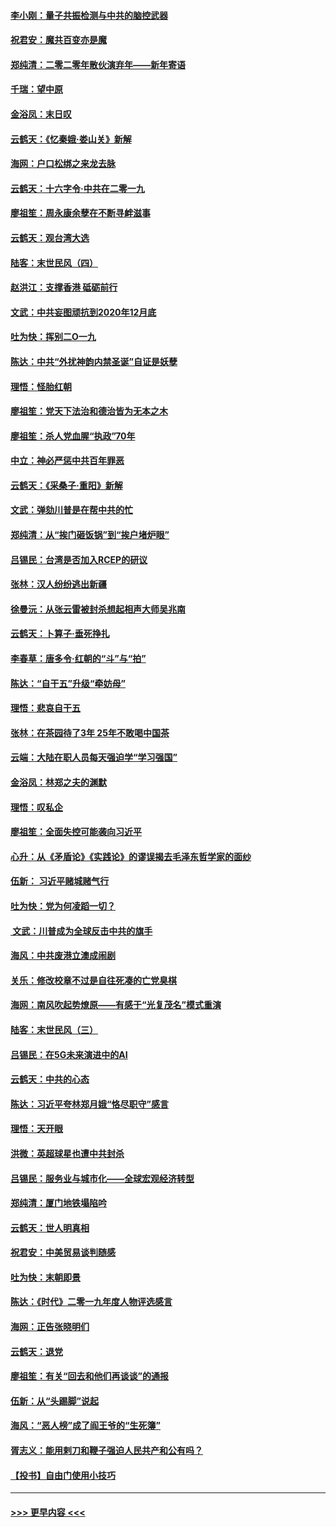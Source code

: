 #### [李小刚：量子共振检测与中共的脑控武器](../pages/nsc993/n11754518.md?t=12301933) 
#### [祝君安：魔共百变亦是魔](../pages/nsc993/n11754469.md?t=12301933) 
#### [郑纯清：二零二零年散伙演弃年——新年寄语](../pages/nsc993/n11754195.md?t=12301933) 
#### [千瑞：望中原](../pages/nsc993/n11754159.md?t=12301933) 
#### [金浴凤：末日叹](../pages/nsc993/n11752359.md?t=12301933) 
#### [云鹤天：《忆秦娥‧娄山关》新解](../pages/nsc993/n11752348.md?t=12301933) 
#### [海网：户口松绑之来龙去脉](../pages/nsc993/n11752328.md?t=12301933) 
#### [云鹤天：十六字令‧中共在二零一九](../pages/nsc993/n11752305.md?t=12301933) 
#### [廖祖笙：周永康余孽在不断寻衅滋事](../pages/nsc993/n11751013.md?t=12301933) 
#### [云鹤天：观台湾大选](../pages/nsc993/n11751007.md?t=12301933) 
#### [陆客：末世民风（四）](../pages/nsc993/n11749203.md?t=12301933) 
#### [赵洪江：支撑香港 砥砺前行](../pages/nsc993/n11748482.md?t=12301933) 
#### [文武：中共妄图顽抗到2020年12月底](../pages/nsc993/n11748446.md?t=12301933) 
#### [吐为快：挥别二O一九](../pages/nsc993/n11748411.md?t=12301933) 
#### [陈达：中共“外扰神韵内禁圣诞”自证是妖孽](../pages/nsc993/n11748226.md?t=12301933) 
#### [理悟：怪胎红朝](../pages/nsc993/n11748206.md?t=12301933) 
#### [廖祖笙：党天下法治和德治皆为无本之木](../pages/nsc993/n11748135.md?t=12301933) 
#### [廖祖笙：杀人党血腥“执政”70年](../pages/nsc993/n11745144.md?t=12301933) 
#### [中立：神必严惩中共百年罪恶](../pages/nsc993/n11744970.md?t=12301933) 
#### [云鹤天：《采桑子‧重阳》新解](../pages/nsc993/n11744948.md?t=12301933) 
#### [文武：弹劾川普是在帮中共的忙](../pages/nsc993/n11744758.md?t=12301933) 
#### [郑纯清：从“挨门砸饭锅”到“挨户堵炉眼”](../pages/nsc993/n11744745.md?t=12301933) 
#### [吕锡民：台湾是否加入RCEP的研议](../pages/nsc993/n11744701.md?t=12301933) 
#### [张林：汉人纷纷逃出新疆](../pages/nsc993/n11743530.md?t=12301933) 
#### [徐曼沅：从张云雷被封杀想起相声大师吴兆南](../pages/nsc993/n11741816.md?t=12301933) 
#### [云鹤天：卜算子‧垂死挣扎](../pages/nsc993/n11739956.md?t=12301933) 
#### [李春草：唐多令‧红朝的“斗”与“拍”](../pages/nsc993/n11739830.md?t=12301933) 
#### [陈达：“自干五”升级“牵妨母”](../pages/nsc993/n11739724.md?t=12301933) 
#### [理悟：悲哀自干五](../pages/nsc993/n11739547.md?t=12301933) 
#### [张林：在茶园待了3年 25年不敢喝中国茶](../pages/nsc993/n11739240.md?t=12301933) 
#### [云端：大陆在职人员每天强迫学“学习强国”](../pages/nsc993/n11738735.md?t=12301933) 
#### [金浴凤：林郑之夫的渊默](../pages/nsc993/n11737735.md?t=12301933) 
#### [理悟：叹私企](../pages/nsc993/n11737715.md?t=12301933) 
#### [廖祖笙：全面失控可能袭向习近平](../pages/nsc993/n11737704.md?t=12301933) 
#### [心升：从《矛盾论》《实践论》的谬误揭去毛泽东哲学家的面纱](../pages/nsc993/n11736962.md?t=12301933) 
#### [伍新： 习近平赌城赌气行](../pages/nsc993/n11736929.md?t=12301933) 
#### [吐为快：党为何凌蹈一切？](../pages/nsc993/n11736915.md?t=12301933) 
#### [ 文武：川普成为全球反击中共的旗手](../pages/nsc993/n11736882.md?t=12301933) 
#### [海风：中共废港立澳成闹剧](../pages/nsc993/n11735857.md?t=12301933) 
#### [关乐：修改校章不过是自往死凑的亡党臭棋](../pages/nsc993/n11735097.md?t=12301933) 
#### [海网：南风吹起势燎原——有感于“光复茂名”模式重演](../pages/nsc993/n11732308.md?t=12301933) 
#### [陆客：末世民风（三）](../pages/nsc993/n11732211.md?t=12301933) 
#### [吕锡民：在5G未来演进中的AI](../pages/nsc993/n11730010.md?t=12301933) 
#### [云鹤天：中共的心态](../pages/nsc993/n11729906.md?t=12301933) 
#### [陈达：习近平夸林郑月娥“恪尽职守”感言](../pages/nsc993/n11729881.md?t=12301933) 
#### [理悟：天开眼](../pages/nsc993/n11729699.md?t=12301933) 
#### [洪微：英超球星也遭中共封杀](../pages/nsc993/n11727243.md?t=12301933) 
#### [吕锡民：服务业与城市化——全球宏观经济转型](../pages/nsc993/n11725845.md?t=12301933) 
#### [郑纯清：厦门地铁塌陷吟](../pages/nsc993/n11725813.md?t=12301933) 
#### [云鹤天：世人明真相](../pages/nsc993/n11725621.md?t=12301933) 
#### [祝君安：中美贸易谈判随感](../pages/nsc993/n11725609.md?t=12301933) 
#### [吐为快：末朝即景](../pages/nsc993/n11723365.md?t=12301933) 
#### [陈达：《时代》二零一九年度人物评选感言](../pages/nsc993/n11723337.md?t=12301933) 
#### [海网：正告张晓明们](../pages/nsc993/n11723228.md?t=12301933) 
#### [云鹤天：退党](../pages/nsc993/n11723056.md?t=12301933) 
#### [廖祖笙：有关“回去和他们再谈谈”的通报](../pages/nsc993/n11722442.md?t=12301933) 
#### [伍新：从“头踢脚”说起](../pages/nsc993/n11722429.md?t=12301933) 
#### [海风：“恶人榜”成了阎王爷的“生死簿”](../pages/nsc993/n11722272.md?t=12301933) 
#### [胥志义：能用剌刀和鞭子强迫人民共产和公有吗？](../pages/nsc993/n11720569.md?t=12301933) 
#### [【投书】自由门使用小技巧](../pages/nsc993/n11720180.md?t=12301933) 

----
#### [ >>> 更早内容 <<< ](../indexes/nsc993-earlier.md)
